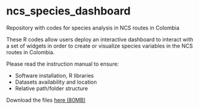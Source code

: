 # ncs_species_dashboard
Repository with codes for species analysis in NCS routes in Colombia

These R codes allow users deploy an interactive dashboard to interact with a set of widgets in order to create or visualize species variables in the NCS routes in Colombia.

Please read the instruction manual to ensure:
- Software installation, R libraries
- Datasets availability and location
- Relative path/folder structure

Download the files [here (80MB)](https://drive.google.com/file/d/1TLzOpSCrzfYDkYiFAXA24Q4FYGb066Qy/view?usp=sharing)
